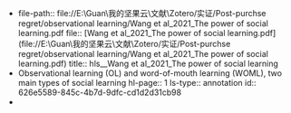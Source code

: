 - file-path:: file://E:\Guan\我的坚果云\文献\Zotero/实证/Post-purchse regret/observational learning/Wang et al_2021_The power of social learning.pdf
  file:: [Wang et al_2021_The power of social learning.pdf](file://E:\Guan\我的坚果云\文献\Zotero/实证/Post-purchse regret/observational learning/Wang et al_2021_The power of social learning.pdf)
  title:: hls__Wang et al_2021_The power of social learning
- Observational learning (OL) and word-of-mouth learning (WOML), two main types of social learning
  hl-page:: 1
  ls-type:: annotation
  id:: 626e5589-845c-4b7d-9dfc-cd1d2d31cb98
-